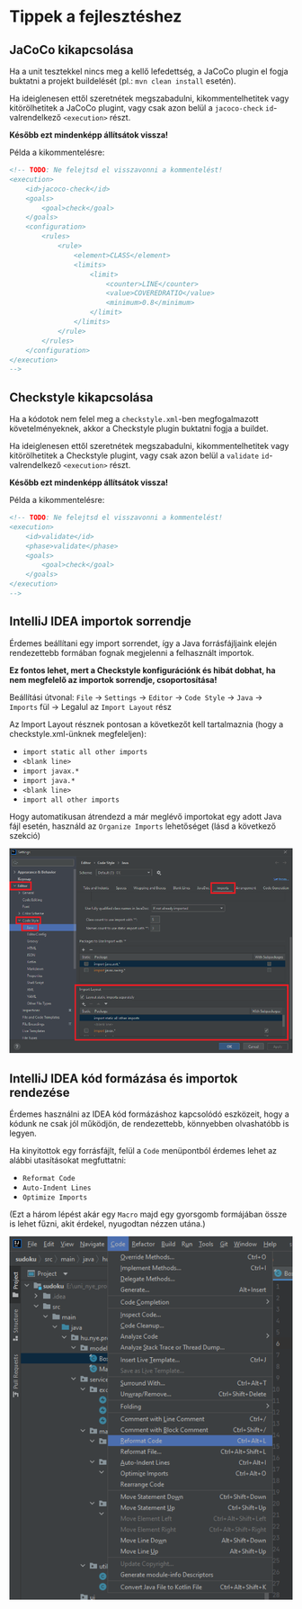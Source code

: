# Tippek a fejlesztéshez

## JaCoCo kikapcsolása

Ha a unit tesztekkel nincs meg a kellő lefedettség, a JaCoCo plugin el fogja buktatni a projekt buildelését (pl.: `mvn clean install` esetén).

Ha ideiglenesen ettől szeretnétek megszabadulni, kikommentelhetitek vagy kitörölhetitek a JaCoCo plugint, vagy csak azon belül a `jacoco-check` `id`-valrendelkező `<execution>` részt.

**Később ezt mindenképp állítsátok vissza!**

Példa a kikommentelésre:

```xml
<!-- TODO: Ne felejtsd el visszavonni a kommentelést!
<execution>
    <id>jacoco-check</id>
    <goals>
        <goal>check</goal>
    </goals>
    <configuration>
        <rules>
            <rule>
                <element>CLASS</element>
                <limits>
                    <limit>
                        <counter>LINE</counter>
                        <value>COVEREDRATIO</value>
                        <minimum>0.8</minimum>
                    </limit>
                </limits>
            </rule>
        </rules>
    </configuration>
</execution>
-->
```

## Checkstyle kikapcsolása

Ha a kódotok nem felel meg a `checkstyle.xml`-ben megfogalmazott követelményeknek, akkor a Checkstyle plugin buktatni fogja a buildet.

Ha ideiglenesen ettől szeretnétek megszabadulni, kikommentelhetitek vagy kitörölhetitek a Checkstyle plugint, vagy csak azon belül a `validate` `id`-valrendelkező `<execution>` részt.

**Később ezt mindenképp állítsátok vissza!**

Példa a kikommentelésre:

```xml
<!-- TODO: Ne felejtsd el visszavonni a kommentelést!
<execution>
    <id>validate</id>
    <phase>validate</phase>
    <goals>
        <goal>check</goal>
    </goals>
</execution>
-->
```

## IntelliJ IDEA importok sorrendje

Érdemes beállítani egy import sorrendet, így a Java forrásfájljaink elején rendezettebb formában fognak megjelenni a felhasznált importok.

**Ez fontos lehet, mert a Checkstyle konfigurációnk és hibát dobhat, ha nem megfelelő az importok sorrendje, csoportosítása!**

Beállítási útvonal: `File` -> `Settings` -> `Editor` -> `Code Style` -> `Java` -> `Imports` fül -> Legalul az `Import Layout` rész

Az Import Layout résznek pontosan a következőt kell tartalmaznia (hogy a checkstyle.xml-ünknek megfeleljen):

- `import static all other imports`
- `<blank line>`
- `import javax.*`
- `import java.*`
- `<blank line>`
- `import all other imports`

Hogy automatikusan átrendezd a már meglévő importokat egy adott Java fájl esetén, használd az `Organize Imports` lehetőséget (lásd a következő szekció)

![IDEA Java import sorrend](idea_java_import_order.png)

## IntelliJ IDEA kód formázása és importok rendezése

Érdemes használni az IDEA kód formázáshoz kapcsolódó eszközeit, hogy a kódunk ne csak jól működjön, de rendezettebb, könnyebben olvashatóbb is legyen.

Ha kinyitottok egy forrásfájlt, felül a `Code` menüpontból érdemes lehet az alábbi utasításokat megfuttatni:

- `Reformat Code`
- `Auto-Indent Lines`
- `Optimize Imports`

(Ezt a három lépést akár egy `Macro` majd egy gyorsgomb formájában össze is lehet fűzni, akit érdekel, nyugodtan nézzen utána.)

![IDEA kód formázási lehetőségek](idea_code_formatting.png)
